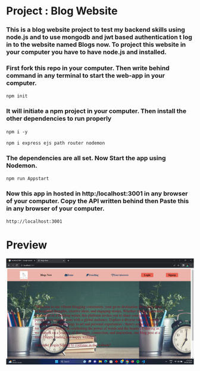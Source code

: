 # Project : Blog Website

### This is a blog website project to test my backend skills using node.js and to use mongodb and jwt based authentication t log in to the website named Blogs now. To project this website in your computer you have to have node.js and installed.

### First fork this repo in your computer. Then write behind command in any terminal to start the web-app in your computer.

```
npm init
```

### It will initiate a npm project in your computer. Then install the other dependencies to run properly

```
npm i -y
```

```
npm i express ejs path router nodemon
```

### The dependencies are all set. Now Start the app using Nodemon.

```
npm run Appstart
```

### Now this app in hosted in http:/localhost:3001 in any browser of your computer. Copy the API written behind then Paste this in any browser of your computer.

```
http://localhost:3001
```

# Preview

![Preview Picture](https://github.com/priyanshukanji-10/repo-web-2/blob/b1314664f648654ff8df0853b970fe02d075290a/Screenshot%20(1).jpeg)

